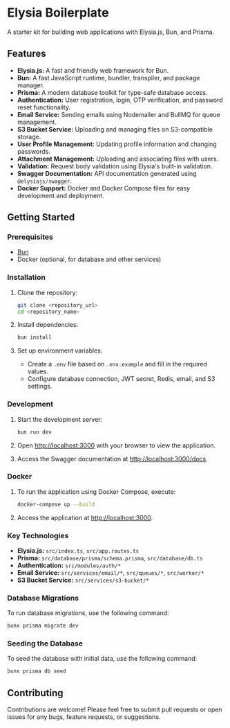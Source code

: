 # Elysia Boilerplate

A starter kit for building web applications with Elysia.js, Bun, and Prisma.

## Features

- **Elysia.js:** A fast and friendly web framework for Bun.
- **Bun:** A fast JavaScript runtime, bundler, transpiler, and package manager.
- **Prisma:** A modern database toolkit for type-safe database access.
- **Authentication:** User registration, login, OTP verification, and password reset functionality.
- **Email Service:** Sending emails using Nodemailer and BullMQ for queue management.
- **S3 Bucket Service:** Uploading and managing files on S3-compatible storage.
- **User Profile Management:** Updating profile information and changing passwords.
- **Attachment Management:** Uploading and associating files with users.
- **Validation:** Request body validation using Elysia's built-in validation.
- **Swagger Documentation:** API documentation generated using `@elysiajs/swagger`.
- **Docker Support:** Docker and Docker Compose files for easy development and deployment.

## Getting Started

### Prerequisites

- [Bun](https://bun.sh/)
- Docker (optional, for database and other services)

### Installation

1.  Clone the repository:

    ```bash
    git clone <repository_url>
    cd <repository_name>
    ```

2.  Install dependencies:

    ```bash
    bun install
    ```

3.  Set up environment variables:
    - Create a `.env` file based on `.env.example` and fill in the required values.
    - Configure database connection, JWT secret, Redis, email, and S3 settings.

### Development

1.  Start the development server:

    ```bash
    bun run dev
    ```

2.  Open [http://localhost:3000](http://localhost:3000) with your browser to view the application.

3.  Access the Swagger documentation at [http://localhost:3000/docs](http://localhost:3000/docs).

### Docker

1.  To run the application using Docker Compose, execute:

    ```bash
    docker-compose up --build
    ```

2.  Access the application at [http://localhost:3000](http://localhost:3000).

### Key Technologies

- **Elysia.js:** `src/index.ts`, `src/app.routes.ts`
- **Prisma:** `src/database/prisma/schema.prisma`, `src/database/db.ts`
- **Authentication:** `src/modules/auth/*`
- **Email Service:** `src/services/email/*`, `src/queues/*`, `src/worker/*`
- **S3 Bucket Service:** `src/services/s3-bucket/*`

### Database Migrations

To run database migrations, use the following command:

```bash
bunx prisma migrate dev
```

### Seeding the Database

To seed the database with initial data, use the following command:

```bash
bunx prisma db seed
```

## Contributing

Contributions are welcome! Please feel free to submit pull requests or open issues for any bugs, feature requests, or suggestions.
